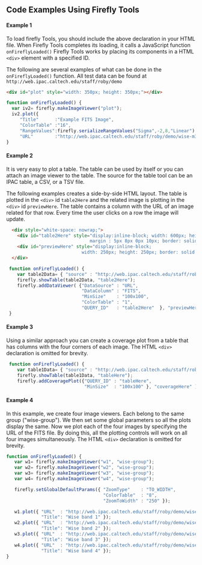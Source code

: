 ## Code Examples Using Firefly Tools

#### Example 1
To load firefly Tools, you should include the above declaration in your HTML file. When Firefly Tools completes its loading, it calls a JavaScript function `onFireflyLoaded()`
Firefly Tools works by placing its components in a HTML `<div>` element with a specified ID.

The following are several examples of what can be done in the `onFireflyLoaded()` function. All test data can be found at `http://web.ipac.caltech.edu/staff/roby/demo`


```html
<div id="plot" style="width: 350px; height: 350px;"></div>
```


```js
function onFireflyLoaded() {
  var iv2= firefly.makeImageViewer("plot");
  iv2.plot({
     "Title"      :"Example FITS Image",
     "ColorTable" :"16",
     "RangeValues":firefly.serializeRangeValues("Sigma",-2,8,"Linear"),
     "URL"        :"http://web.ipac.caltech.edu/staff/roby/demo/wise-m31-level1-3.fits"});
}
```

#### Example 2
It is very easy to plot a table. The table can be used by itself or you can attach an image viewer to the table.
The source for the table tool can be an IPAC table, a CSV, or a TSV file.

The following examples creates a side-by-side HTML layout.  The table is plotted in the `<div>` id `table2Here`
and the related image is plotting in the `<div>`  id `previewHere`.
The table contains a column with the URL of an image related for that row.
Every time the user clicks on a row the image will update.



```html
  <div style="white-space: nowrap;">
    <div id="table2Here" style="display:inline-block; width: 600px; height: 250px;
                               margin : 5px 8px 0px 10px; border: solid 1px;"></div>
    <div id="previewHere" style="display:inline-block;
                            width: 250px; height: 250px; border: solid 1px;"></div>
  </div>
```


```js
 function onFireflyLoaded() {
    var table2Data= { "source" : "http://web.ipac.caltech.edu/staff/roby/demo/test-table4.tbl"};
    firefly.showTable(table2Data, "table2Here");
    firefly.addDataViewer( {"DataSource" : "URL",
                            "DataColumn" : "FITS",
                            "MinSize"    : "100x100",
                            "ColorTable" : "1",
                            "QUERY_ID"   : "table2Here"  }, "previewHere" );
 }
```

#### Example 3
Using a similar approach you can create a coverage plot from a table that has columns
with the four corners of each image. The HTML `<div>` declaration is omitted for brevity.


```js
 function onFireflyLoaded() {
    var table1Data= { "source" : "http://web.ipac.caltech.edu/staff/roby/demo/WiseDemoTable.tbl"};
    firefly.showTable(table1Data, "tableHere");
    firefly.addCoveragePlot({"QUERY_ID" : "tableHere",
                             "MinSize"  : "100x100" }, "coverageHere" );
```

#### Example 4
In this example, we create four image viewers. Each belong to the same group ("wise-group").  We then set some global parameters so all the plots display the same.
Now we plot each of the four images by specifying the URL of the FITS file. By doing this, all the plotting controls will work on all four images simultaneously. The HTML `<div>` declaration is omitted for brevity.


```js
function onFireflyLoaded() {
   var w1= firefly.makeImageViewer("w1", "wise-group");
   var w2= firefly.makeImageViewer("w2", "wise-group");
   var w3= firefly.makeImageViewer("w3", "wise-group");
   var w4= firefly.makeImageViewer("w4", "wise-group");

   firefly.setGlobalDefaultParams({ "ZoomType"    : "TO_WIDTH",
                                    "ColorTable"  : "8",
                                    "ZoomToWidth" : "250" });

   w1.plot({ "URL"  : "http://web.ipac.caltech.edu/staff/roby/demo/wise-m51-band1.fits",
             "Title": "Wise band 1" });
   w2.plot({ "URL"  : "http://web.ipac.caltech.edu/staff/roby/demo/wise-m51-band2.fits",
             "Title": "Wise band 2" });
   w3.plot({ "URL"  : "http://web.ipac.caltech.edu/staff/roby/demo/wise-m51-band3.fits",
             "Title": "Wise band 3" });
   w4.plot({ "URL"  : "http://web.ipac.caltech.edu/staff/roby/demo/wise-m51-band4.fits",
             "Title": "Wise band 4" });
}
```
